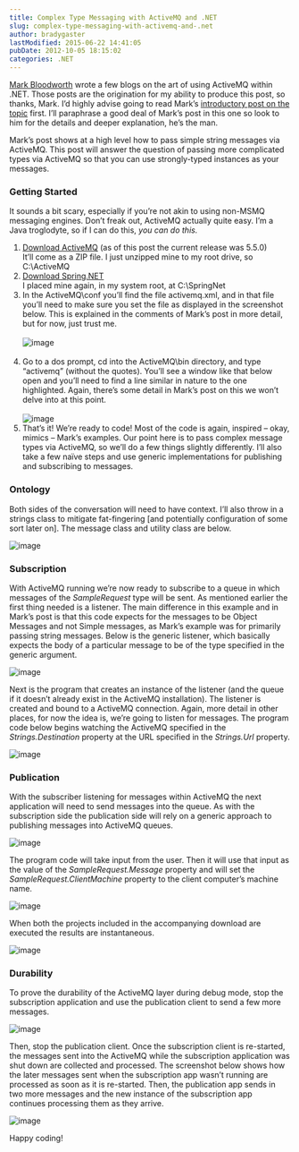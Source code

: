 ```yaml
---
title: Complex Type Messaging with ActiveMQ and .NET
slug: complex-type-messaging-with-activemq-and-.net
author: bradygaster
lastModified: 2015-06-22 14:41:05
pubDate: 2012-10-05 18:15:02
categories: .NET
---
```


<p>
  <a href="http://remark.wordpress.com/about/">Mark Bloodworth</a>  wrote a few blogs on the art of using ActiveMQ within .NET. Those posts are the origination for my ability to produce this post, so thanks, Mark. I&#x2019;d highly advise going to read Mark&#x2019;s
  <a href="http://remark.wordpress.com/articles/messaging-with-net-and-activemq/" title="Messaging with ActiveMQ and .NET">introductory post on the topic</a>  first. I&#x2019;ll paraphrase a good deal of Mark&#x2019;s post in this one so look to him for the details and deeper explanation, he&#x2019;s the man.</p>
<p>Mark&#x2019;s post shows at a high level how to pass simple string messages via ActiveMQ. This post will answer the question of passing more complicated types via ActiveMQ so that you can use strongly-typed instances as your messages.</p>
<h3>
  <strong>Getting Started</strong> 
</h3>
<p>It sounds a bit scary, especially if you&#x2019;re not akin to using non-MSMQ messaging engines. Don&#x2019;t freak out, ActiveMQ actually quite easy. I&#x2019;m a Java troglodyte, so if I can do this, <em>you can do this. </em> </p>
<ol>
  <li>
    <a href="http://activemq.apache.org/download.html">Download ActiveMQ</a>  (as of this post the current release was 5.5.0)
    <br>It&#x2019;ll come as a ZIP file. I just unzipped mine to my root drive, so C:\ActiveMQ</li>
  <li>
    <a href="http://www.springframework.net/">Download Spring.NET</a> 
    <br>I placed mine again, in my system root, at C:\SpringNet</li>
  <li>In the ActiveMQ\conf you&#x2019;ll find the file activemq.xml, and in that file you&#x2019;ll need to make sure you set the file as displayed in the screenshot below. This is explained in the comments of Mark&#x2019;s post in more detail, but for now, just trust me.
    <br>
    <br>
    <img alt="image" src="media/image_3.png">
    <br>
    <br>
  </li>
  <li>Go to a dos prompt, cd into the ActiveMQ\bin directory, and type &#x201C;activemq&#x201D; (without the quotes). You&#x2019;ll see a window like that below open and you&#x2019;ll need to find a line similar in nature to the one highlighted. Again, there&#x2019;s some detail in Mark&#x2019;s
    post on this we won&#x2019;t delve into at this point.
    <br>
    <br>
    <img alt="image" src="media/image_6.png">
  </li>
  <li>That&#x2019;s it! We&#x2019;re ready to code! Most of the code is again, inspired &#x2013; okay, mimics &#x2013; Mark&#x2019;s examples. Our point here is to pass complex message types via ActiveMQ, so we&#x2019;ll do a few things slightly differently. I&#x2019;ll also take a few na&#xEF;ve steps and use
    generic implementations for publishing and subscribing to messages. </li>
</ol>
<h3>Ontology</h3>
<p>Both sides of the conversation will need to have context. I&#x2019;ll also throw in a strings class to mitigate fat-fingering [and potentially configuration of some sort later on]. The message class and utility class are below.</p>
<p>
  <img alt="image" src="media/image_9.png">
</p>
<h3>Subscription</h3>
<p>With ActiveMQ running we&#x2019;re now ready to subscribe to a queue in which messages of the <em>SampleRequest </em> type will be sent. As mentioned earlier the first thing needed is a listener. The main difference in this example and in Mark&#x2019;s post is that
  this code expects for the messages to be Object Messages and not Simple messages, as Mark&#x2019;s example was for primarily passing string messages. Below is the generic listener, which basically expects the body of a particular message to be of the type
  specified in the generic argument.</p>
<p>
  <img alt="image" src="media/image_14.png">
</p>
<p>Next is the program that creates an instance of the listener (and the queue if it doesn&#x2019;t already exist in the ActiveMQ installation). The listener is created and bound to a ActiveMQ connection. Again, more detail in other places, for now the idea is,
  we&#x2019;re going to listen for messages. The program code below begins watching the ActiveMQ specified in the <em>Strings.Destination</em>  property at the URL specified in the <em>Strings.Url </em> property.</p>
<p>
  <img alt="image" src="media/image_15.png">
</p>
<h3>Publication</h3>
<p>With the subscriber listening for messages within ActiveMQ the next application will need to send messages into the queue. As with the subscription side the publication side will rely on a generic approach to publishing messages into ActiveMQ queues.</p>
<p>
  <img alt="image" src="media/image_18.png">
</p>
<p>The program code will take input from the user. Then it will use that input as the value of the <em>SampleRequest.Message </em> property and will set the <em>SampleRequest.ClientMachine </em> property to the client computer&#x2019;s machine name.</p>
<p>
  <img alt="image" src="media/image_21.png">
</p>
<p>When both the projects included in the accompanying download are executed the results are instantaneous.</p>
<p>
  <img alt="image" src="media/image_28.png">
</p>
<h3>Durability</h3>
<p>To prove the durability of the ActiveMQ layer during debug mode, stop the subscription application and use the publication client to send a few more messages.</p>
<p>
  <img alt="image" src="media/image_29.png">
</p>
<p>Then, stop the publication client. Once the subscription client is re-started, the messages sent into the ActiveMQ while the subscription application was shut down are collected and processed. The screenshot below shows how the later messages sent when
  the subscription app wasn&#x2019;t running are processed as soon as it is re-started. Then, the publication app sends in two more messages and the new instance of the subscription app continues processing them as they arrive.</p>
<p>
  <img alt="image" src="media/image_30.png">
</p>
<p>Happy coding!</p>
